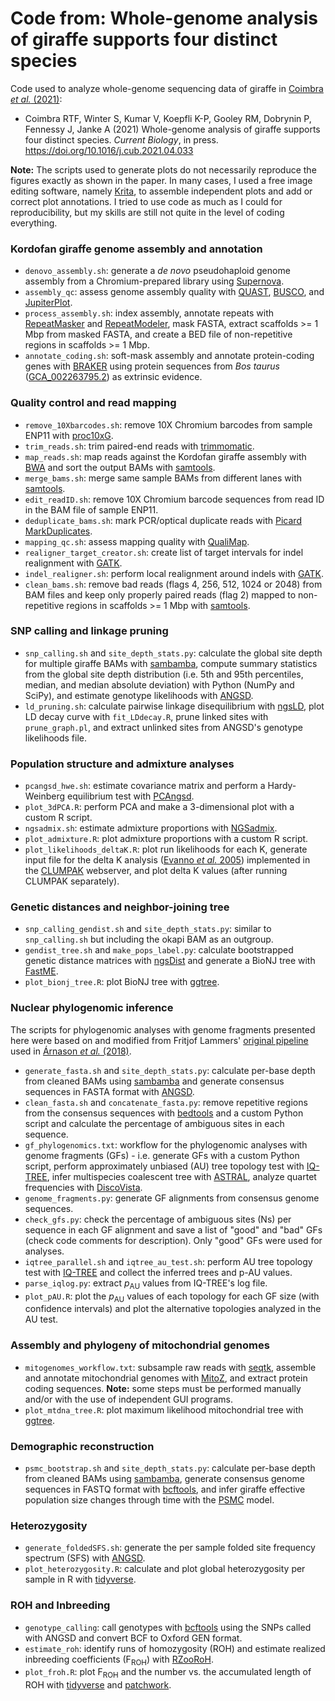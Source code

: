 # Code from: Whole-genome analysis of giraffe supports four distinct species

Code used to analyze whole-genome sequencing data of giraffe in [Coimbra *et al.* (2021)](https://doi.org/10.1016/j.cub.2021.04.033):

- Coimbra RTF, Winter S, Kumar V, Koepfli K-P, Gooley RM, Dobrynin P, Fennessy J, Janke A (2021) Whole-genome analysis of giraffe supports four distinct species. *Current Biology*, in press. https://doi.org/10.1016/j.cub.2021.04.033

**Note:** The scripts used to generate plots do not necessarily reproduce the figures exactly as shown in the paper. In many cases, I used a free image editing software, namely [Krita](https://krita.org/en/), to assemble independent plots and add or correct plot annotations. I tried to use code as much as I could for reproducibility, but my skills are still not quite in the level of coding everything.

### Kordofan giraffe genome assembly and annotation

- `denovo_assembly.sh`: generate a *de novo* pseudohaploid genome assembly from a Chromium-prepared library using [Supernova](https://support.10xgenomics.com/de-novo-assembly/software/overview/latest/welcome).
- `assembly_qc`: assess genome assembly quality with [QUAST](http://quast.sourceforge.net/index.html), [BUSCO](https://busco-archive.ezlab.org/v3/), and [JupiterPlot](https://github.com/JustinChu/JupiterPlot/tree/1.0).
- `process_assembly.sh`: index assembly, annotate repeats with [RepeatMasker](http://www.repeatmasker.org/) and [RepeatModeler](http://www.repeatmasker.org/RepeatModeler/), mask FASTA, extract scaffolds >= 1 Mbp from masked FASTA, and create a BED file of non-repetitive regions in scaffolds >= 1 Mbp.
- `annotate_coding.sh`: soft-mask assembly and annotate protein-coding genes with [BRAKER](https://github.com/Gaius-Augustus/BRAKER) using protein sequences from *Bos taurus* ([GCA_002263795.2](https://www.ncbi.nlm.nih.gov/genome/?term=txid9913[orgn])) as extrinsic evidence.

### Quality control and read mapping

- `remove_10Xbarcodes.sh`: remove 10X Chromium barcodes from sample ENP11 with [proc10xG](https://github.com/ucdavis-bioinformatics/proc10xG).
- `trim_reads.sh`: trim paired-end reads with [trimmomatic](http://www.usadellab.org/cms/?page=trimmomatic).
- `map_reads.sh`: map reads against the Kordofan giraffe assembly with [BWA](https://github.com/lh3/bwa) and sort the output BAMs with [samtools](https://www.htslib.org/).
- `merge_bams.sh`: merge same sample BAMs from different lanes with [samtools](https://www.htslib.org/).
- `edit_readID.sh`: remove 10X Chromium barcode sequences from read ID in the BAM file of sample ENP11.
- `deduplicate_bams.sh`: mark PCR/optical duplicate reads with [Picard MarkDuplicates](https://broadinstitute.github.io/picard/).
- `mapping_qc.sh`: assess mapping quality with [QualiMap](http://qualimap.bioinfo.cipf.es/).
- `realigner_target_creator.sh`: create list of target intervals for indel realignment with [GATK](https://software.broadinstitute.org/gatk/).
- `indel_realigner.sh`: perform local realignment around indels with [GATK](https://software.broadinstitute.org/gatk/).
- `clean_bams.sh`: remove bad reads (flags 4, 256, 512, 1024 or 2048) from BAM files and keep only properly paired reads (flag 2) mapped to non-repetitive regions in scaffolds >= 1 Mbp with [samtools](https://www.htslib.org/).

### SNP calling and linkage pruning

- `snp_calling.sh` and `site_depth_stats.py`: calculate the global site depth for multiple giraffe BAMs with [sambamba](https://github.com/biod/sambamba), compute summary statistics from the global site depth distribution (i.e. 5th and 95th percentiles, median, and median absolute deviation) with Python (NumPy and SciPy), and estimate genotype likelihoods with [ANGSD](https://github.com/ANGSD/angsd).
- `ld_pruning.sh`: calculate pairwise linkage disequilibrium with [ngsLD](https://github.com/fgvieira/ngsLD), plot LD decay curve with `fit_LDdecay.R`, prune linked sites with `prune_graph.pl`, and extract unlinked sites from ANGSD's genotype likelihoods file.

### Population structure and admixture analyses

- `pcangsd_hwe.sh`: estimate covariance matrix and perform a Hardy-Weinberg equilibrium test with [PCAngsd](https://github.com/Rosemeis/pcangsd).
- `plot_3dPCA.R`: perform PCA and make a 3-dimensional plot with a custom R script.
- `ngsadmix.sh`: estimate admixture proportions with [NGSadmix](http://www.popgen.dk/software/index.php/NgsAdmix).
- `plot_admixture.R`: plot admixture proportions with a custom R script.
- `plot_likelihoods_deltaK.R`: plot run likelihoods for each K, generate input file for the delta K analysis ([Evanno *et al.* 2005](https://doi.org/10.1111/j.1365-294X.2005.02553.x)) implemented in the [CLUMPAK](http://clumpak.tau.ac.il/bestK.html) webserver, and plot delta K values (after running CLUMPAK separately).

### Genetic distances and neighbor-joining tree

- `snp_calling_gendist.sh` and `site_depth_stats.py`: similar to `snp_calling.sh` but including the okapi BAM as an outgroup.
- `gendist_tree.sh` and `make_pops_label.py`: calculate bootstrapped genetic distance matrices with [ngsDist](https://github.com/fgvieira/ngsDist) and generate a BioNJ tree with [FastME](http://www.atgc-montpellier.fr/fastme/).
- `plot_bionj_tree.R`: plot BioNJ tree with [ggtree](https://guangchuangyu.github.io/software/ggtree/).

### Nuclear phylogenomic inference

The scripts for phylogenomic analyses with genome fragments presented here were based on and modified from Fritjof Lammers' [original pipeline](https://github.com/mobilegenome/phylogenomics/tree/whales) used in [Árnason *et al.* (2018)](https://doi.org/10.1126/sciadv.aap9873).

- `generate_fasta.sh` and `site_depth_stats.py`: calculate per-base depth from cleaned BAMs using [sambamba](https://lomereiter.github.io/sambamba/) and generate consensus sequences in FASTA format with [ANGSD](https://github.com/ANGSD/angsd).
- `clean_fasta.sh` and `concatenate_fasta.py`: remove repetitive regions from the consensus sequences with [bedtools](https://bedtools.readthedocs.io/en/latest/index.html) and a custom Python script and calculate the percentage of ambiguous sites in each sequence.
- `gf_phylogenomics.txt`: workflow for the phylogenomic analyses with genome fragments (GFs) - i.e. generate GFs with a custom Python script, perform approximately unbiased (AU) tree topology test with [IQ-TREE](http://www.iqtree.org/), infer multispecies coalescent tree with [ASTRAL](https://github.com/smirarab/ASTRAL), analyze quartet frequencies with [DiscoVista](https://github.com/esayyari/DiscoVista).
- `genome_fragments.py`: generate GF alignments from consensus genome sequences.
- `check_gfs.py`: check the percentage of ambiguous sites (Ns) per sequence in each GF alignment and save a list of "good" and "bad" GFs (check code comments for description). Only "good" GFs were used for analyses.
- `iqtree_parallel.sh` and `iqtree_au_test.sh`: perform AU tree topology test with [IQ-TREE](http://www.iqtree.org/) and collect the inferred trees and p-AU values.
- `parse_iqlog.py`: extract *p*<sub>AU</sub> values from IQ-TREE's log file.
- `plot_pAU.R`: plot the *p*<sub>AU</sub> values of each topology for each GF size (with confidence intervals) and plot the alternative topologies analyzed in the AU test.

### Assembly and phylogeny of mitochondrial genomes

- `mitogenomes_workflow.txt`: subsample raw reads with [seqtk](https://github.com/lh3/seqtk), assemble and annotate mitochondrial genomes with [MitoZ](https://github.com/linzhi2013/MitoZ/tree/master/version_2.3), and extract protein coding sequences. **Note:** some steps must be performed manually and/or with the use of independent GUI programs.
- `plot_mtdna_tree.R`: plot maximum likelihood mitochondrial tree with [ggtree](https://guangchuangyu.github.io/software/ggtree/).

### Demographic reconstruction

- `psmc_bootstrap.sh` and `site_depth_stats.py`: calculate per-base depth from cleaned BAMs using [sambamba](https://lomereiter.github.io/sambamba/), generate consensus genome sequences in FASTQ format with [bcftools](https://samtools.github.io/bcftools/), and infer giraffe effective population size changes through time with the [PSMC](https://github.com/lh3/psmc) model.

### Heterozygosity

- `generate_foldedSFS.sh`: generate the per sample folded site frequency spectrum (SFS) with [ANGSD](https://github.com/ANGSD/angsd).
- `plot_heterozygosity.R`: calculate and plot global heterozygosity per sample in R with [tidyverse](https://www.tidyverse.org/).

### ROH and Inbreeding

- `genotype_calling`: call genotypes with [bcftools](https://samtools.github.io/bcftools/) using the SNPs called with ANGSD and convert BCF to Oxford GEN format.
- `estimate_roh`: identify runs of homozygosity (ROH) and estimate realized inbreeding coefficients (F<sub>ROH</sub>) with [RZooRoH](https://doi.org/10.1111/2041-210X.13167).
- `plot_froh.R`: plot F<sub>ROH</sub> and the number vs. the accumulated length of ROH with [tidyverse](https://www.tidyverse.org/) and [patchwork](https://patchwork.data-imaginist.com/).
